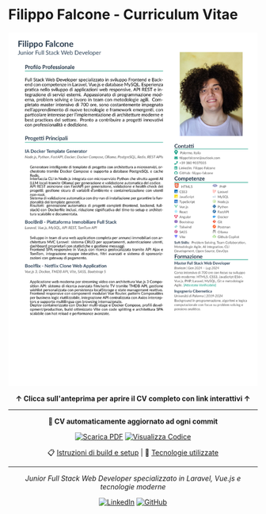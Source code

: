 # Filippo Falcone - Curriculum Vitae

<div align="center">

<!-- Anteprima CV come immagine (aggiornata automaticamente) -->

[![CV Preview](src/cv_preview.png)](src/cv.pdf)

**↑ Clicca sull'anteprima per aprire il CV completo con link interattivi ↑**

---

**📄 CV automaticamente aggiornato ad ogni commit**

[![Scarica PDF](https://img.shields.io/badge/📄_Scarica_CV-PDF_Interattivo-red?style=for-the-badge)](src/cv.pdf) [![Visualizza Codice](https://img.shields.io/badge/📝_Visualizza-Codice_LaTeX-blue?style=for-the-badge)](src/cv.tex)

📋 [Istruzioni di build e setup](INSTRUCTIONS.md) | 🔧 [Tecnologie utilizzate](INSTRUCTIONS.md#-sistema-colori-avanzato)

---

_Junior Full Stack Web Developer specializzato in Laravel, Vue.js e tecnologie moderne_

[![LinkedIn](https://img.shields.io/badge/LinkedIn-0077B5?style=flat&logo=linkedin&logoColor=white)](https://www.linkedin.com/in/filippo-falcone/)
[![GitHub](https://img.shields.io/badge/GitHub-100000?style=flat&logo=github&logoColor=white)](https://github.com/filippo-falcone)

</div>
